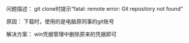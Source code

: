 
问题描述：
git clone时提示“fatal: remote error: Git repository not found”

原因：
下载时，使用的是电脑原同事的git账号

解决方案：
win凭据管理中删除原来的凭据即可